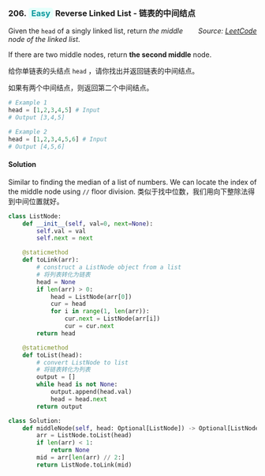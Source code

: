 ### 206. <span style="color:#08979c;background:#e6fffb;border-color:#87e8de;padding:1px 6px;border-radius:5px;">Easy</span> Reverse Linked List - 链表的中间结点

<i style="float:right">Source: [LeetCode](https://leetcode.com/problems/reverse-linked-list/)</i>

Given the `head` of a singly linked list, return *the middle node of the linked list*.

If there are two middle nodes, return **the second middle** node.

给你单链表的头结点 `head` ，请你找出并返回链表的中间结点。

如果有两个中间结点，则返回第二个中间结点。

```python
# Example 1
head = [1,2,3,4,5] # Input
# Output [3,4,5] 

# Example 2
head = [1,2,3,4,5,6] # Input
# Output [4,5,6] 
```

#### Solution

Similar to finding the median of a list of numbers. We can locate the index of the middle node using `//` floor division. 类似于找中位数，我们用向下整除法得到中间位置就好。

```python
class ListNode:
    def __init__(self, val=0, next=None):
        self.val = val
        self.next = next

    @staticmethod
    def toLink(arr):
        # construct a ListNode object from a list
        # 将列表转化为链表
        head = None
        if len(arr) > 0:
            head = ListNode(arr[0])
            cur = head
            for i in range(1, len(arr)):
                cur.next = ListNode(arr[i])
                cur = cur.next
        return head

    @staticmethod
    def toList(head):
        # convert ListNode to list
        # 将链表转化为列表
        output = []
        while head is not None:
            output.append(head.val)
            head = head.next
        return output

class Solution:
    def middleNode(self, head: Optional[ListNode]) -> Optional[ListNode]:
        arr = ListNode.toList(head)
        if len(arr) < 1:
            return None
        mid = arr[len(arr) // 2:]
        return ListNode.toLink(mid)
```
